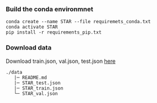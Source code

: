 ### Build the conda environmnet
```
conda create --name STAR --file requiremets_conda.txt
conda activate STAR
pip install -r requirements_pip.txt
```
### Download data
Download train.json, val.json, test.json [here](https://bobbywu.com/STAR/)
```
./data
   |─ README.md
   |─ STAR_test.json
   |─ STAR_train.json
   └─ STAR_val.json
```
